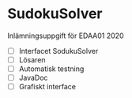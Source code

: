 # SudokuSolver
Inlämningsuppgift för EDAA01 2020


- [ ] Interfacet SodukuSolver
- [ ] Lösaren
- [ ] Automatisk testning
- [ ] JavaDoc
- [ ] Grafiskt interface
